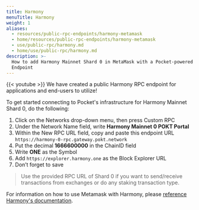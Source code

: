 ```yaml
---
title: Harmony
menuTitle: Harmony
weight: 1
aliases:
  - resources/public-rpc-endpoints/harmony-metamask
  - home/resources/public-rpc-endpoints/harmony-metamask
  - use/public-rpc/harmony.md
  - home/use/public-rpc/harmony.md
description: >-
  How to add Harmony Mainnet Shard 0 in MetaMask with a Pocket-powered RPC
  Endpoint
---
```



{{< youtube  >}}
We have created a public Harmony RPC endpoint for applications and end-users to utilize!

To get started connecting to Pocket's infrastructure for Harmony Mainnet Shard 0, do the following:&#x20;

1. Click on the Networks drop-down menu, then press Custom RPC&#x20;
2. Under the Network Name field, write **Harmony Mainnet 0 POKT Portal**&#x20;
3. Within the New RPC URL field, copy and paste this endpoint URL `https://harmony-0-rpc.gateway.pokt.network`
4. Put the decimal **1666600000** in the ChainID field&#x20;
5. Write **ONE** as the Symbol&#x20;
6. Add `https://explorer.harmony.one` as the Block Explorer URL&#x20;
7. Don’t forget to save

> Use the provided RPC URL of Shard 0 if you want to send/receive transactions from exchanges or do any staking transaction type.

For information on how to use Metamask with Harmony, please [reference Harmony's documentation](https://docs.harmony.one/home/network/wallets/browser-extensions-wallets/metamask-wallet).
